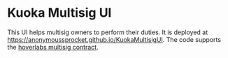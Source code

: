 # Kuoka Multisig UI

This UI helps multisig owners to perform their duties. It is deployed at https://anonymoussprocket.github.io/KuokaMultisigUI. The code supports the [hoverlabs multisig contract](https://github.com/Hover-Labs/multisig-timelock).
